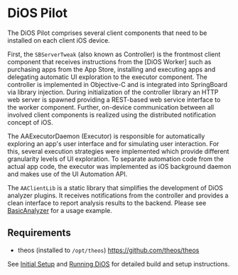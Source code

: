 # DiOS Pilot

The DiOS Pilot comprises several client components that need to be installed on each client iOS device. 

First, the `SBServerTweak` (also known as Controller) is the frontmost client component that receives instructions from the [DiOS Worker] such as purchasing apps from the App Store, installing and executing apps and delegating automatic UI exploration to the executor component. The controller is implemented in Objective-C and is integrated into SpringBoard via library injection. During initialization of the controller library an HTTP web server is spawned providing a REST-based web service interface to the worker component. Further, on-device communication between all involved client components is realized using the distributed notification concept of iOS.

The AAExecutorDaemon (Executor) is responsible for automatically exploring an app's user interface and for simulating user interaction. For this, several execution strategies were implemented which provide different granularity levels of UI exploration. To separate automation code from the actual app code, the executor was implemented as iOS background daemon and makes use of the UI Automation API.

The `AAClientLib` is a static library that simplifies the development of DiOS analyzer plugins. It receives notifications from the controller and provides a clean interface to report analysis results to the backend. Please see [BasicAnalyzer](https://github.com/DiOS-Analysis/BasicAnalyzer) for a usage example. 


## Requirements
  * theos (installed to `/opt/theos`) <https://github.com/theos/theos>


See [Initial Setup](https://github.com/DiOS-Analysis/DiOS/wiki/Initial-Setup) and [Running DiOS](https://github.com/DiOS-Analysis/DiOS/wiki/Running-DiOS) for detailed build and setup instructions.

